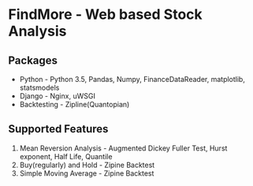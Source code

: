 # FindMore - Web based Stock Analysis

## Packages
* Python - Python 3.5, Pandas, Numpy, FinanceDataReader, matplotlib, statsmodels
* Django - Nginx, uWSGI
* Backtesting - Zipline(Quantopian)

## Supported Features
1. Mean Reversion Analysis - Augmented Dickey Fuller Test, Hurst exponent, Half Life, Quantile
2. Buy(regularly) and Hold - Zipine Backtest
3. Simple Moving Average - Zipine Backtest
